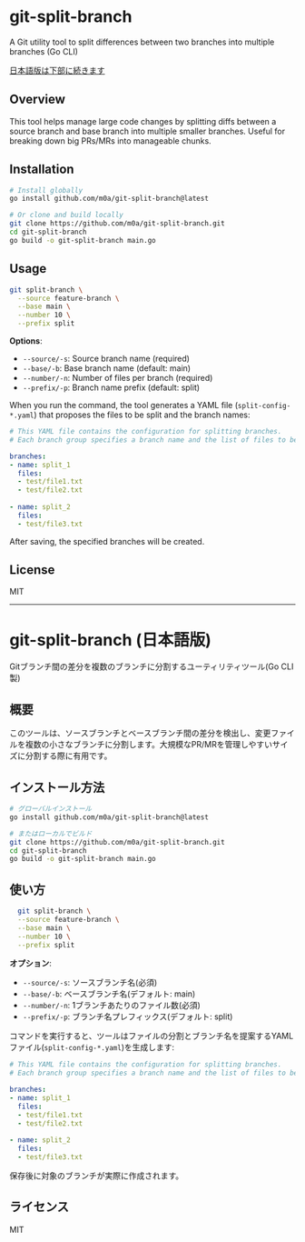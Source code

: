 # git-split-branch

A Git utility tool to split differences between two branches into multiple branches (Go CLI)

[日本語版は下部に続きます](#git-split-branch-日本語版)

## Overview
This tool helps manage large code changes by splitting diffs between a source branch and base branch into multiple smaller branches. Useful for breaking down big PRs/MRs into manageable chunks.


## Installation
```bash
# Install globally
go install github.com/m0a/git-split-branch@latest

# Or clone and build locally
git clone https://github.com/m0a/git-split-branch.git
cd git-split-branch
go build -o git-split-branch main.go
```

## Usage
```bash
git split-branch \
  --source feature-branch \
  --base main \
  --number 10 \
  --prefix split
```

**Options**:
- `--source/-s`: Source branch name (required)
- `--base/-b`: Base branch name (default: main)
- `--number/-n`: Number of files per branch (required)
- `--prefix/-p`: Branch name prefix (default: split)


When you run the command, the tool generates a YAML file (`split-config-*.yaml`) that proposes the files to be split and the branch names:
```yaml
# This YAML file contains the configuration for splitting branches.
# Each branch group specifies a branch name and the list of files to be included in that branch.

branches:
- name: split_1
  files:
  - test/file1.txt
  - test/file2.txt
  
- name: split_2
  files:
  - test/file3.txt

```

After saving, the specified branches will be created.


## License
MIT

---

# git-split-branch (日本語版)

Gitブランチ間の差分を複数のブランチに分割するユーティリティツール(Go CLI製)

## 概要
このツールは、ソースブランチとベースブランチ間の差分を検出し、変更ファイルを複数の小さなブランチに分割します。大規模なPR/MRを管理しやすいサイズに分割する際に有用です。


## インストール方法
```bash
# グローバルインストール
go install github.com/m0a/git-split-branch@latest

# またはローカルでビルド
git clone https://github.com/m0a/git-split-branch.git
cd git-split-branch
go build -o git-split-branch main.go
```

## 使い方
```bash
  git split-branch \
  --source feature-branch \
  --base main \
  --number 10 \
  --prefix split
```

**オプション**:
- `--source/-s`: ソースブランチ名(必須)
- `--base/-b`: ベースブランチ名(デフォルト: main)
- `--number/-n`: 1ブランチあたりのファイル数(必須)
- `--prefix/-p`: ブランチ名プレフィックス(デフォルト: split)


コマンドを実行すると、ツールはファイルの分割とブランチ名を提案するYAMLファイル(`split-config-*.yaml`)を生成します:

```yaml
# This YAML file contains the configuration for splitting branches.
# Each branch group specifies a branch name and the list of files to be included in that branch.

branches:
- name: split_1
  files:
  - test/file1.txt
  - test/file2.txt
  
- name: split_2
  files:
  - test/file3.txt

```

保存後に対象のブランチが実際に作成されます。


## ライセンス
MIT